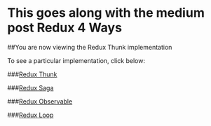 # This goes along with the medium post Redux 4 Ways

##You are now viewing the Redux Thunk implementation   

To see a particular implementation, click below:

###[Redux Thunk](https://github.com/dabit3/redux-4-ways/tree/thunk)   

###[Redux Saga](https://github.com/dabit3/redux-4-ways/tree/saga)    

###[Redux Observable](https://github.com/dabit3/redux-4-ways/tree/observable)   

###[Redux Loop](https://github.com/dabit3/redux-4-ways/tree/loop)
